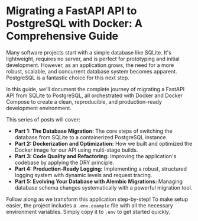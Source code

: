 # Migrating a FastAPI API to PostgreSQL with Docker: A Comprehensive Guide

Many software projects start with a simple database like SQLite. It's lightweight, requires no server, and is perfect for prototyping and initial development. However, as an application grows, the need for a more robust, scalable, and concurrent database system becomes apparent. PostgreSQL is a fantastic choice for this next step.

In this guide, we'll document the complete journey of migrating a FastAPI API from SQLite to PostgreSQL, all orchestrated with Docker and Docker Compose to create a clean, reproducible, and production-ready development environment.

This series of posts will cover:

*   **Part 1: The Database Migration:** The core steps of switching the database from SQLite to a containerized PostgreSQL instance.
*   **Part 2: Dockerization and Optimization:** How we built and optimized the Docker image for our API using multi-stage builds.
*   **Part 3: Code Quality and Refactoring:** Improving the application's codebase by applying the DRY principle.
*   **Part 4: Production-Ready Logging:** Implementing a robust, structured logging system with dynamic levels and request tracing.
*   **Part 5: Evolving Your Database with Alembic Migrations:** Managing database schema changes systematically with a powerful migration tool.

Follow along as we transform this application step-by-step! To make setup easier, the project includes a `.env.example` file with all the necessary environment variables. Simply copy it to `.env` to get started quickly.
